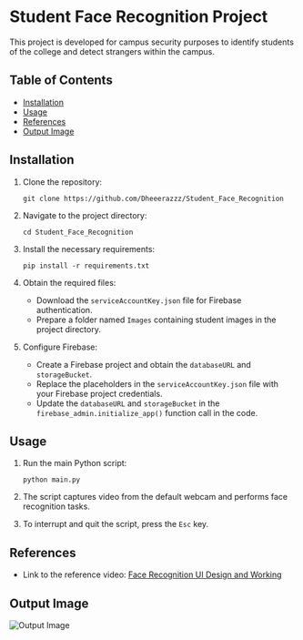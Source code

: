 # Student Face Recognition Project

This project is developed for campus security purposes to identify students of the college and detect strangers within the campus.

## Table of Contents
- [Installation](#installation)
- [Usage](#usage)
- [References](#references)
- [Output Image](#output-image)

## Installation

1. Clone the repository:
   ```shell
   git clone https://github.com/Dheeerazzz/Student_Face_Recognition
   ```

2. Navigate to the project directory:
   ```shell
   cd Student_Face_Recognition

   ```

3. Install the necessary requirements:
   ```shell
   pip install -r requirements.txt
   ```

4. Obtain the required files:
   - Download the `serviceAccountKey.json` file for Firebase authentication.
   - Prepare a folder named `Images` containing student images in the project directory.

5. Configure Firebase:
   - Create a Firebase project and obtain the `databaseURL` and `storageBucket`.
   - Replace the placeholders in the `serviceAccountKey.json` file with your Firebase project credentials.
   - Update the `databaseURL` and `storageBucket` in the `firebase_admin.initialize_app()` function call in the code.

## Usage

1. Run the main Python script:
   ```shell
   python main.py
   ```

2. The script captures video from the default webcam and performs face recognition tasks.

3. To interrupt and quit the script, press the `Esc` key.

## References

- Link to the reference video: [Face Recognition UI Design and Working](https://youtu.be/iBomaK2ARyI)

## Output Image

![Output Image]([https://github.com/Dheeerazzz/Student_Face_Recognition/blob/master/sample/weeknd.png](https://drive.google.com/file/d/1dJjvS5fLrXCvJ1FFz6X1_UBRLZJY5OWx/view?usp=sharing)https://drive.google.com/file/d/1dJjvS5fLrXCvJ1FFz6X1_UBRLZJY5OWx/view?usp=sharing)


